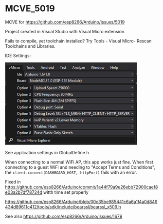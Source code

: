 # MCVE_5019
MCVE for https://github.com/esp8266/Arduino/issues/5019

Project created in Visual Studio with Visual Micro extension.

Fails to compile, yet toolchain installed? Try Tools - Visual Micro- Rescan Toolchains and Libraries.

IDE Settings:

![Image of ESP8266 Settings](https://raw.githubusercontent.com/gojimmypi/MCVE_5019/master/images/ESP8266_Settings.PNG)

See application settings in GlobalDefine.h

When connecting to a normal WiFi AP, this app works just fine. When first connecting to a guest WiFi and needing to "Accept Terms and Conditions", the `client.connect(DASHBOARD_HOST, httpPort)` fails with an error.

Fixed in https://github.com/esp8266/Arduino/commit/1a44f79a9e26ebb72900caef8e03a2b7df78724d witth time set properly


https://github.com/esp8266/Arduino/blob/00c35be985441c6a6a1f4a0d849434d89611c412/tools/sdk/include/bearssl/bearssl_x509.h


See also https://github.com/esp8266/Arduino/issues/1679

